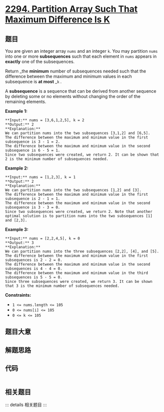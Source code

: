 # [2294. Partition Array Such That Maximum Difference Is K](https://leetcode.com/problems/partition-array-such-that-maximum-difference-is-k)

## 题目

You are given an integer array `nums` and an integer `k`. You may partition
`nums` into one or more **subsequences** such that each element in `nums`
appears in **exactly** one of the subsequences.

Return _the **minimum** number of subsequences needed such that the difference
between the maximum and minimum values in each subsequence is **at most** _`k`
_._

A **subsequence** is a sequence that can be derived from another sequence by
deleting some or no elements without changing the order of the remaining
elements.



**Example 1:**

    
    
    **Input:** nums = [3,6,1,2,5], k = 2
    **Output:** 2
    **Explanation:**
    We can partition nums into the two subsequences [3,1,2] and [6,5].
    The difference between the maximum and minimum value in the first subsequence is 3 - 1 = 2.
    The difference between the maximum and minimum value in the second subsequence is 6 - 5 = 1.
    Since two subsequences were created, we return 2. It can be shown that 2 is the minimum number of subsequences needed.
    

**Example 2:**

    
    
    **Input:** nums = [1,2,3], k = 1
    **Output:** 2
    **Explanation:**
    We can partition nums into the two subsequences [1,2] and [3].
    The difference between the maximum and minimum value in the first subsequence is 2 - 1 = 1.
    The difference between the maximum and minimum value in the second subsequence is 3 - 3 = 0.
    Since two subsequences were created, we return 2. Note that another optimal solution is to partition nums into the two subsequences [1] and [2,3].
    

**Example 3:**

    
    
    **Input:** nums = [2,2,4,5], k = 0
    **Output:** 3
    **Explanation:**
    We can partition nums into the three subsequences [2,2], [4], and [5].
    The difference between the maximum and minimum value in the first subsequences is 2 - 2 = 0.
    The difference between the maximum and minimum value in the second subsequences is 4 - 4 = 0.
    The difference between the maximum and minimum value in the third subsequences is 5 - 5 = 0.
    Since three subsequences were created, we return 3. It can be shown that 3 is the minimum number of subsequences needed.
    



**Constraints:**

  * `1 <= nums.length <= 105`
  * `0 <= nums[i] <= 105`
  * `0 <= k <= 105`


## 题目大意

## 解题思路

## 代码

```javascript

```

## 相关题目

::: details 相关题目
:::
